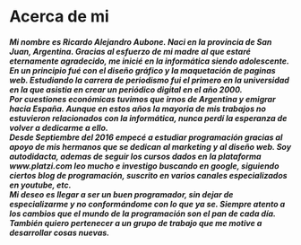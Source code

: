 <h1>Acerca de mi</h1>
<h5>Mi nombre es Ricardo Alejandro Aubone. Naci en la provincia de San Juan, Argentina. Gracias al esfuerzo de mi madre al que estaré eternamente agradecido, me inicié en la informática siendo adolescente.</br>
En un principio fué con el diseño gráfico y la maquetación de paginas web. Estudiando la carrera de periodismo fui el primero en la universidad en la que asistia en crear un periódico digital en el año 2000.</br>
Por cuestiones económicas tuvimos que irnos de Argentina y emigrar hacia España. Aunque en estos años la mayoria de mis trabajos no estuvieron relacionados con la informática, nunca perdí la esperanza de volver a dedicarme a ello.</br>
Desde Septiembre del 2016 empecé a estudiar programación gracias al apoyo de mis hermanos que se dedican al marketing y al diseño web. Soy autodidacta, ademas de seguir los cursos dados en la plataforma www.platzi.com leo mucho e investigo buscando en google, siguiendo ciertos blog de programación, suscrito en varios canales especializados en youtube, etc.</br>
Mi deseo es llegar a ser un buen programador, sin dejar de especializarme y no conformándome con lo que ya se. Siempre atento a los cambios que el mundo de la programación son el pan de cada día. También quiero pertenecer a un grupo de trabajo que me motive a desarrollar cosas nuevas.</h5>
